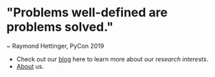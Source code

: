 <h1>"Problems well-defined are problems solved."</h1>
<p>~ Raymond Hettinger, PyCon 2019<p>

+ Check out our [blog](https://diogenesanalytics.com/blog.html) here to learn more about our *research interests*.
+ [About](https://diogenesanalytics.com/about.html) us.

<!---
DiogenesAnalytics/DiogenesAnalytics is a ✨ special ✨ repository because its `README.md` (this file) appears on your GitHub profile.
You can click the Preview link to take a look at your changes.
--->
